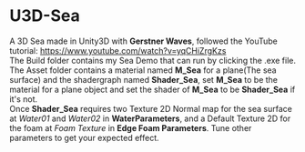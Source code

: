 # U3D-Sea
A 3D Sea made in Unity3D with **Gerstner Waves**, followed the YouTube tutorial: https://www.youtube.com/watch?v=yqCHiZrgKzs  
The Build folder contains my Sea Demo that can run by clicking the .exe file.  
The Asset folder contains a material named **M_Sea** for a plane(The sea surface) and the shadergraph named **Shader_Sea**, set **M_Sea** to be the material for a plane object and set the shader of **M_Sea** to be **Shader_Sea** if it's not.  
Once **Shader_Sea** requires two Texture 2D Normal map for the sea surface at *Water01* and *Water02* in **WaterParameters**, and a Default Texture 2D for the foam at *Foam Texture* in **Edge Foam Parameters**. Tune other parameters to get your expected effect.
